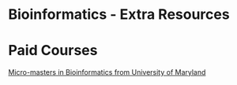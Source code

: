 # Bioinformatics - Extra Resources

# Paid Courses
[Micro-masters in Bioinformatics from University of Maryland](https://www.edx.org/micromasters/bioinformatics)
